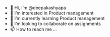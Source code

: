 - 👋 Hi, I’m @deepakashyapa
- 👀 I’m interested in Product management
- 🌱 I’m currently learning Product management
- 💞️ I’m looking to collaborate on assignments
- 📫 How to reach me ...

<!---
deepakashyapa/deepakashyapa is a ✨ special ✨ repository because its `README.md` (this file) appears on your GitHub profile.
You can click the Preview link to take a look at your changes.
--->
